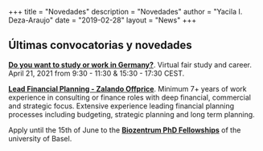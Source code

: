 +++
title = "Novedades"
description = "Novedades"
author = "Yacila I. Deza-Araujo"
date = "2019-02-28"
layout = "News"
+++

## &Uacute;ltimas convocatorias y novedades

[**Do you want to study or work in Germany?**](https://www.study-in-germany.de/exhibitorcatalogue/vm/studyandcareer/#/). Virtual fair study and career. April 21, 2021 from 9:30 - 11:30 & 15:30 - 17:30 CEST. 

[**Lead Financial Planning - Zalando Offprice**](https://jobs.zalando.com/en/jobs/2568990/?gh_jid=2568990&gh_src=cfd7b9ca1). Minimum 7+ years of work experience in consulting or finance roles with deep financial, commercial and strategic focus. Extensive experience leading financial planning processes including budgeting, strategic planning and long term planning.
 
Apply until the 15th of June to the [**Biozentrum PhD Fellowships**](https://jobs.unibas.ch/offene-stellen/biozentrum-phd-fellowships-summer-call-2021/ae846829-6e0d-4f39-97c6-e6883672f4c7) of the university of Basel.









